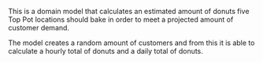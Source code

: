 This is a domain model that calculates an estimated amount of donuts five Top Pot locations should bake in order to meet a projected amount of customer demand.

The model creates a random amount of customers and from this it is able to calculate a hourly total of donuts and a daily total of donuts.

